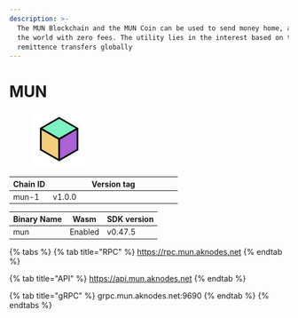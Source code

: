 ```yaml
---
description: >-
  The MUN Blockchain and the MUN Coin can be used to send money home, all around
  the world with zero fees. The utility lies in the interest based on the
  remittence transfers globally
---
```


# MUN

<figure><img src="../../.gitbook/assets/112394106-removebg-preview.png" alt="" width="100"><figcaption></figcaption></figure>

<table><thead><tr><th>Chain ID</th><th width="218.33333333333331">Version tag</th></tr></thead><tbody><tr><td>mun-1</td><td>v1.0.0</td></tr></tbody></table>



| Binary Name | Wasm    | SDK version |
| ----------- | ------- | ----------- |
| mun         | Enabled | v0.47.5     |

{% tabs %}
{% tab title="RPC" %}
https://rpc.mun.aknodes.net
{% endtab %}

{% tab title="API" %}
https://api.mun.aknodes.net
{% endtab %}

{% tab title="gRPC" %}
grpc.mun.aknodes.net:9690
{% endtab %}
{% endtabs %}
